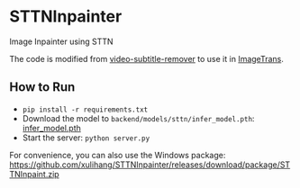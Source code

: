 # STTNInpainter

Image Inpainter using STTN

The code is modified from [video-subtitle-remover](https://github.com/YaoFANGUK/video-subtitle-remover/) to use it in [ImageTrans](https://www.basiccat.org/imagetrans/).

## How to Run

* `pip install -r requirements.txt`
* Download the model to `backend/models/sttn/infer_model.pth`: [infer_model.pth](https://github.com/YaoFANGUK/video-subtitle-remover/blob/main/backend/models/sttn/infer_model.pth)
* Start the server: `python server.py`

For convenience, you can also use the Windows package: https://github.com/xulihang/STTNInpainter/releases/download/package/STTNInpaint.zip



